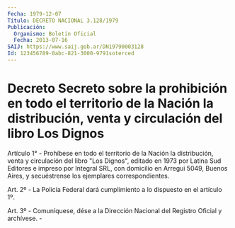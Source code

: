 ```yaml
---
Fecha: 1979-12-07
Título: DECRETO NACIONAL 3.128/1979
Publicación:
  Organismo: Boletín Oficial
  Fecha: 2013-07-16
SAIJ: https://www.saij.gob.ar/DN19790003128
Id: 123456789-0abc-821-3000-9791soterced
---
```

# Decreto Secreto sobre la prohibición en todo el territorio de la Nación la distribución, venta y circulación del libro Los Dignos

<a id="1"></a>
Artículo 1° - Prohíbese en todo el territorio de la Nación la distribución, venta y circulación del libro "Los Dignos", editado en 1973 por Latina Sud Editores e impreso por Integral SRL, con domicilio en Arregui 5049, Buenos Aires, y secuéstrense los ejemplares correspondientes.

<a id="2"></a>
Art. 2º - La Policía Federal dará cumplimiento a lo dispuesto en el artículo 1º.

<a id="3"></a>
Art. 3º - Comuníquese, dése a la Dirección Nacional del Registro Oficial y archívese. -